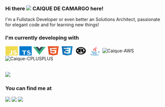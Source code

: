 ### Hi there <img src="https://media.giphy.com/media/hvRJCLFzcasrR4ia7z/giphy.gif" width="25px"> CAIQUE DE CAMARGO here!

I'm a Fullstack Developer or even better an Solutions Architect, passionate for elegant code and for learning new things!

### I'm currently developing with

<div style="display: inline_block">
  <img align="center" alt="Caique-Js" height="30" width="40" src="https://raw.githubusercontent.com/devicons/devicon/master/icons/javascript/javascript-plain.svg">
  <img align="center" alt="Caique-Ts" height="30" width="40" src="https://raw.githubusercontent.com/devicons/devicon/master/icons/typescript/typescript-plain.svg">
  <img align="center" alt="Caique-Vue" height="30" width="40" src="https://raw.githubusercontent.com/devicons/devicon/master/icons/vuejs/vuejs-original.svg">
  <img align="center" alt="Caique-HTML" height="30" width="40" src="https://raw.githubusercontent.com/devicons/devicon/master/icons/html5/html5-original.svg">
  <img align="center" alt="Caique-CSS" height="30" width="40" src="https://raw.githubusercontent.com/devicons/devicon/master/icons/css3/css3-original.svg">
  <img align="center" alt="Caique-Rust" height="30" width="40" src="https://raw.githubusercontent.com/devicons/devicon/master/icons/rust/rust-plain.svg">
  <img align="center" alt="Caique-Java" height="30" width="40" src="https://raw.githubusercontent.com/devicons/devicon/master/icons/java/java-original.svg">
  <img align="center" alt="Caique-AWS" height="30" width="40" src="https://cdn.jsdelivr.net/gh/devicons/devicon/icons/amazonwebservices/amazonwebservices-plain-wordmark.svg" />
  <img align="center" alt="Caique-CPLUSPLUS" height="30" width="40" src="https://cdn.jsdelivr.net/gh/devicons/devicon/icons/cplusplus/cplusplus-original.svg" />
  <br>
  <br>
  <br>
</div>

<!-- <img height="180em" src="https://github-readme-stats.vercel.app/api?username=caiquecamargo&show_icons=true&theme=dracula&include_all_commits=true&count_private=true"/> -->
<img height="180em" src="https://github-readme-stats.vercel.app/api/top-langs/?username=caiquecamargo&layout=compact&langs_count=7&theme=dracula"/>

### You can find me at

<a href = "mailto:caique.de.camargo@hotmail.com"><img src="https://img.shields.io/badge/-Outlook-%23333?style=for-the-badge&logo=gmail&logoColor=white" target="_blank"></a>
<a href="https://www.linkedin.com/in/caique-de-camargo-40206756" target="_blank"><img src="https://img.shields.io/badge/-LinkedIn-%230077B5?style=for-the-badge&logo=linkedin&logoColor=white" target="_blank"></a>
<a href = "https://www.behance.net/caiquecamargo"><img src="https://img.shields.io/badge/-Behance-blue?style=for-the-badge&logo=behance&logoColor=white" target="_blank"></a>
